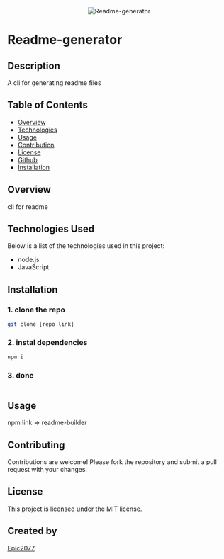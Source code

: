 
<div align="center">
<img src="" alt="Readme-generator" >
</div>

# Readme-generator

## Description
A cli for generating readme files

## Table of Contents
- [Overview](#overview)
- [Technologies](#technologies)
- [Usage](#usage)
- [Contribution](#contribution)
- [License](#license)
- [Github](#github)
- [Installation](#installation)

## Overview
cli for readme 

## Technologies Used
Below is a list of the technologies used in this project:

- node.js
- JavaScript

## Installation
### 1. clone the repo

```bash
git clone [repo link]
```

### 2. instal dependencies

```bash
npm i
```

### 3. done

```bash

```

## Usage
npm link => readme-builder

## Contributing 
Contributions are welcome! Please fork the repository and submit a pull request with your changes.

## License
This project is licensed under the MIT license.

## Created by
[Epic2077](https://github.com/Epic2077)
